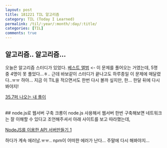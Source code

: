 ```yaml
---
layout: post
title: 181221 TIL 알고리즘
category: TIL (Today I Learned)
permalink: /til/:year/:month/:day/:title/
categories: [TIL]
comments: true
---
```


## 알고리즘.. 알고리즘... 

오늘은 알고리즘 스터디가 있었다. 
[베스트 앨범](https://programmers.co.kr/learn/courses/30/lessons/42579?language=javascript) <- 이 문제를 풀어오는 거였는데, 5명 중 4명이 못 풀었다...ㅎ..
근데 바보같이 스터디가 끝나고도 하루종일 이 문제에 매달렸다..ㅠㅠ 하아... 지금 이 TIL을 적으면서도 한번 다시 볼까 싶지만, 한... 한달 뒤에 다시봐야지! 

[35.7퍼 나오는 내 풀이](https://gist.github.com/developersoom/6e4734bdb8aa826455feafbf861a532b)

<br>
## node.js로 웹서버 구축 
크롱이 node.js 사용해서 웹서버 한번 구축해보면 네트워크는 잘 이해할 수 있다고 조언해주셔서 아래 사이트를 보고 따라했는데, 

[NodeJS를 이용한 API 서버만들기 1](http://webframeworks.kr/tutorials/nodejs/api-server-by-nodejs-01/)

하다가 계속 에러남.ㅠㅠ.. npm이 어떠한 에러가 난다... 주말에 다시 해봐야지... 
